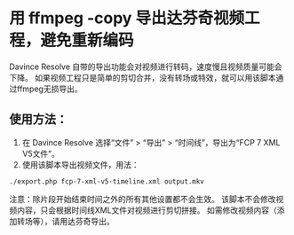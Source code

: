 # 用 ffmpeg -copy 导出达芬奇视频工程，避免重新编码

Davince Resolve 自带的导出功能会对视频进行转码，速度慢且视频质量可能会下降。
如果视频工程只是简单的剪切合并，没有转场或特效，就可以用该脚本通过ffmpeg无损导出。

## 使用方法：
1. 在 Davince Resolve 选择“文件” > “导出” > “时间线”，导出为“FCP 7 XML V5文件”。
2. 使用该脚本导出视频文件，用法：
```
./export.php fcp-7-xml-v5-timeline.xml output.mkv
```

注意：除片段开始结束时间之外的所有其他设置都不会生效。
     该脚本不会修改视频内容，只会根据时间线XML文件对视频进行剪切拼接。
     如需修改视频内容（添加转场等），请用达芬奇导出。
